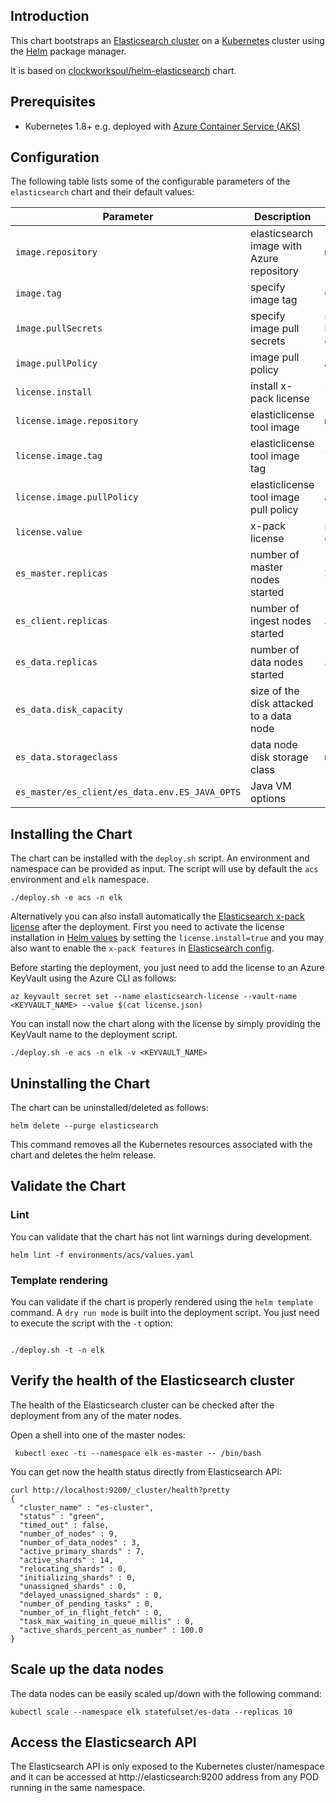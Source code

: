 ## Introduction

This chart bootstraps an [Elasticsearch cluster](https://www.elastic.co/guide/en/elasticsearch/reference/current/docker.html) on a [Kubernetes](http://kubernetes.io) cluster using the [Helm](https://helm.sh) package manager.

It is based on [clockworksoul/helm-elasticsearch](https://github.com/clockworksoul/helm-elasticsearch) chart.

## Prerequisites
 - Kubernetes 1.8+ e.g. deployed with [Azure Container Service (AKS)](https://docs.microsoft.com/en-us/azure/aks/intro-kubernetes)

## Configuration

The following table lists some of the configurable parameters of the `elasticsearch` chart and their default values:

| Parameter                                      | Description                               | Default                                                   |
| ---------------------------------------------- | ----------------------------------------  | --------------------------------------------------------- |
| `image.repository`                             | elasticsearch image with Azure repository | `mseoss/elasticsearch`                                    |
| `image.tag`                                    | specify image tag                         | `6.2.4`                                                   |
| `image.pullSecrets`                            | specify image pull secrets                | `nil` (does not add image pull secrets to deployed pods)  |
| `image.pullPolicy`                             | image pull policy                         | `Always`                                                  |
| `license.install`                              | install x-pack license                    | `false`                                                   |
| `license.image.repository`                     | elasticlicense tool image                 | `mseoss/elasticlicense`                                   |
| `license.image.tag`                            | elasticlicense tool image tag             | `latest`                                                  |
| `license.image.pullPolicy`                     | elasticlicense tool image pull policy     | `Always`                                                  |
| `license.value`                                | x-pack license                            | `nil` (must be provided during installation)              |
| `es_master.replicas`                           | number of master nodes started            | `3`                                                       |
| `es_client.replicas`                           | number of ingest nodes started            | `3`                                                       |
| `es_data.replicas`                             | number of data nodes started              | `3`                                                       |
| `es_data.disk_capacity`                        | size of the disk attacked to a data node  | `100Gi`                                                   |
| `es_data.storageclass`                         | data node disk storage class              | `managed-premium`                                         |
| `es_master/es_client/es_data.env.ES_JAVA_OPTS` | Java VM options                           | `-Xms1g -Xmx1g`                                           |

## Installing the Chart

The chart can be installed with the `deploy.sh` script. An environment and namespace can be provided as input. The script will use by default the `acs` environment and `elk` namespace.

```console
./deploy.sh -e acs -n elk
```

Alternatively you can also install automatically the [Elasticsearch x-pack license](https://license.elastic.co/download) after the deployment. First you need to activate the 
license installation in [Helm values](charts/elasticserch/environments/acs/values.yaml) by setting the `license.install=true` and you may also want to enable the `x-pack features` in [Elasticsearch config](charts/elasticsearch/templates/config.config.yaml).

Before starting the deployment, you just need to add the license to an Azure KeyVault using the Azure CLI as follows:

```console
az keyvault secret set --name elasticsearch-license --vault-name <KEYVAULT_NAME> --value $(cat license.json)
```

You can install now the chart along with the license by simply providing the KeyVault name to the deployment script.

```console
./deploy.sh -e acs -n elk -v <KEYVAULT_NAME>
```

## Uninstalling the Chart

The chart can be uninstalled/deleted as follows:

```console
helm delete --purge elasticsearch
```

This command removes all the Kubernetes resources associated with the chart and deletes the helm release.


## Validate the Chart

### Lint

You can validate that the chart has not lint warnings during development.

```console
helm lint -f environments/acs/values.yaml
```

### Template rendering

You can validate if the chart is properly rendered using the `helm template` command. A `dry run mode` is built into the deployment script. You just need to execute the script with the `-t` option:

```console

./deploy.sh -t -n elk
```

## Verify the health of the Elasticsearch cluster

The health of the Elasticsearch cluster can be checked after the deployment from any of the mater nodes.

Open a shell into one of the master nodes:

```console
 kubectl exec -ti --namespace elk es-master -- /bin/bash
```

You can get now the health status directly from Elasticsearch API:

```console
curl http://localhost:9200/_cluster/health?pretty
{
  "cluster_name" : "es-cluster",
  "status" : "green",
  "timed_out" : false,
  "number_of_nodes" : 9,
  "number_of_data_nodes" : 3,
  "active_primary_shards" : 7,
  "active_shards" : 14,
  "relocating_shards" : 0,
  "initializing_shards" : 0,
  "unassigned_shards" : 0,
  "delayed_unassigned_shards" : 0,
  "number_of_pending_tasks" : 0,
  "number_of_in_flight_fetch" : 0,
  "task_max_waiting_in_queue_millis" : 0,
  "active_shards_percent_as_number" : 100.0
}
```

## Scale up the data nodes

The data nodes can be easily scaled up/down with the following command:

```console
kubectl scale --namespace elk statefulset/es-data --replicas 10
```

## Access the Elasticsearch API

The Elasticsearch API is only exposed to the Kubernetes cluster/namespace and it can be accessed at http://elasticsearch:9200 address from any POD running in the same namespace.
